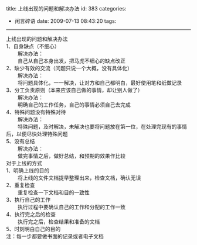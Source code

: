 title: 上线出现的问题和解决办法
id: 383
categories:
  - 闲言碎语
date: 2009-07-13 08:43:20
tags:
---

上线出现的问题和解决办法
</br>1、自身缺点（不细心）
</br>&nbsp;&nbsp;&nbsp;&nbsp;&nbsp;&nbsp;&nbsp; 解决办法：
</br>&nbsp;&nbsp;&nbsp;&nbsp;&nbsp;&nbsp;&nbsp; 自己从自己本身出发，把马虎不细心的缺点改正
</br>2、缺少有效的交流（问题只说一个大概，没有具体化）
</br>&nbsp;&nbsp;&nbsp;&nbsp;&nbsp;&nbsp;&nbsp; 解决办法：
</br>&nbsp;&nbsp;&nbsp;&nbsp;&nbsp;&nbsp;&nbsp; 将问题具体化，一一解决，让对方和自己都明白，最好使用笔和纸做记录
</br>3、分工负责原则（本来应该自己做的事情，却让别人做了）
</br>&nbsp;&nbsp;&nbsp;&nbsp;&nbsp;&nbsp;&nbsp; 解决办法：
</br>&nbsp;&nbsp;&nbsp;&nbsp;&nbsp;&nbsp;&nbsp; 明确自己的工作任务，自己的事情必须自己去完成
</br>4、特殊问题没有特殊对待
</br>&nbsp;&nbsp;&nbsp;&nbsp;&nbsp;&nbsp;&nbsp; 解决办法：
</br>&nbsp;&nbsp;&nbsp;&nbsp;&nbsp;&nbsp;&nbsp; 特殊问题，及时解决，未解决也要将问题放在第一位，在处理完现有的事情后，以便尽快处理特殊问题
</br>5、没有总结
</br>&nbsp;&nbsp;&nbsp;&nbsp;&nbsp;&nbsp;&nbsp; 解决办法：
</br>&nbsp;&nbsp;&nbsp;&nbsp;&nbsp;&nbsp;&nbsp; 做完事情之后，做好总结，和预期的效果作比较
</br>对于上线的方式
</br>1、明确上线的目的
</br>&nbsp;&nbsp;&nbsp;&nbsp;&nbsp;&nbsp;&nbsp; 将上线的文件文档提早整理出来，检查文档，确认无误
</br>2、重复检查
</br>&nbsp;&nbsp;&nbsp;&nbsp;&nbsp;&nbsp;&nbsp; 重复检查一下文档和目的一致性
</br>3、执行自己的工作
</br>&nbsp;&nbsp;&nbsp;&nbsp;&nbsp;&nbsp;&nbsp; 执行过程中要确认自己的工作和分配的工作一致
</br>4、执行完之后的检查
</br>&nbsp;&nbsp;&nbsp;&nbsp;&nbsp;&nbsp;&nbsp; 执行完之后，检查结果和准备的文档
</br>5、时刻明白自己的目的
</br>注：每一步都要做书面的记录或者电子文档